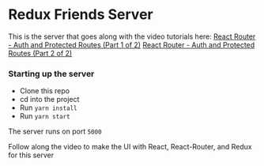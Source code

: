 # Redux Friends Server

This is the server that goes along with the video tutorials here:
[React Router - Auth and Protected Routes (Part 1 of 2)](https://www.youtube.com/watch?v=uKHqPGKXCNY)
[React Router - Auth and Protected Routes (Part 2 of 2)](https://www.youtube.com/watch?v=sayJGiJJUso)

### Starting up the server
- Clone this repo
- cd into the project
- Run `yarn install`
- Run `yarn start`

The server runs on port `5000`

Follow along the video to make the UI with React, React-Router, and Redux for this server
